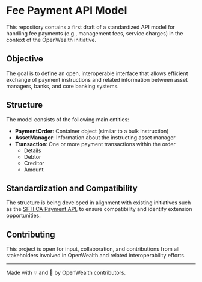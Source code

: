 # Fee Payment API Model

This repository contains a first draft of a standardized API model for handling fee payments (e.g., management fees, service charges) in the context of the OpenWealth initiative.

## Objective

The goal is to define an open, interoperable interface that allows efficient exchange of payment instructions and related information between asset managers, banks, and core banking systems.

## Structure

The model consists of the following main entities:

- **PaymentOrder**: Container object (similar to a bulk instruction)
- **AssetManager**: Information about the instructing asset manager
- **Transaction**: One or more payment transactions within the order  
  - Details  
  - Debtor  
  - Creditor  
  - Amount

## Standardization and Compatibility

The structure is being developed in alignment with existing initiatives such as the [SFTI CA Payment API](https://github.com/swissfintechinnovations/ca-payment), to ensure compatibility and identify extension opportunities.

## Contributing

This project is open for input, collaboration, and contributions from all stakeholders involved in OpenWealth and related interoperability efforts.

---

Made with 💡 and 🧠 by OpenWealth contributors.
